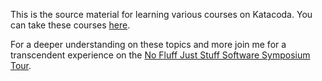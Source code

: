 This is the source material for learning various courses on Katacoda. You can take these courses [here](https://www.katacoda.com/javajon).

For a deeper understanding on these topics and more join me for a transcendent experience on the [No Fluff Just Stuff Software Symposium Tour](https://nofluffjuststuff.com/home/main).

